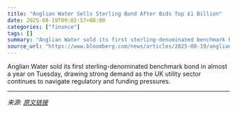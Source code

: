 ```yaml
---
title: "Anglian Water Sells Sterling Bond After Bids Top £1 Billion"
date: 2025-08-19T09:02:57+08:00
categories: ["finance"]
tags: []
summary: "Anglian Water sold its first sterling-denominated benchmark bond in almost a year on Tuesday, drawing strong demand as the UK utility sector continues to navigate regulatory and funding pressures."
source_url: "https://www.bloomberg.com/news/articles/2025-08-19/anglian-water-offers-new-bond-after-regulator-fine-equity-boost"
---
```


Anglian Water sold its first sterling-denominated benchmark bond in almost a year on Tuesday, drawing strong demand as the UK utility sector continues to navigate regulatory and funding pressures.

---

*来源: [原文链接](https://www.bloomberg.com/news/articles/2025-08-19/anglian-water-offers-new-bond-after-regulator-fine-equity-boost)*
